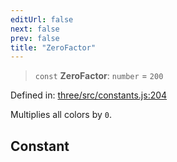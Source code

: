 ```yaml
---
editUrl: false
next: false
prev: false
title: "ZeroFactor"
---
```


> `const` **ZeroFactor**: `number` = `200`

Defined in: [three/src/constants.js:204](https://github.com/DefinitelyMaybe/three-i18n/blob/fa57b79433d1c349ffb23a78727299c8d4190136/three/src/constants.js#L204)

Multiplies all colors by `0`.

## Constant
